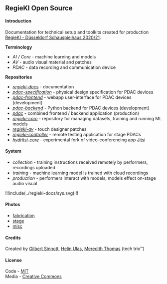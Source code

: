 ## RegieKI Open Source

#### Introduction

Documentation for technical setup and toolkits created for production [RegieKI - Düsseldorf Schauspielhaus 2020/21](https://www.dhaus.de/programm/a-z/regie-k-i/).

**Terminology**

* *AI / Core* - machine learning and models
* *AV* - audio visual material and patches
* *PDAC* - data recording and communication device

**Repositories**

* *[regieki-docs](https://github.com/regieki/regieki-docs)* - documentation 
* *[pdac-specification](https://github.com/regieki/pdac-specification)* - physical design specification for PDAC devices
* *[pdac-frontend](https://github.com/regieki/pdac-frontend)* - webapp user-interface for PDAC devices (development)
* *[pdac-backend](https://github.com/regieki/pdac-backend)* - Python backend for PDAC devices (development)
* *[pdac](https://github.com/regieki/pdac)* - combined frontend / backend application (production)
* *[regieki-core](https://github.com/regieki/regieki-core)* - repository for managing datasets, training and running ML models
* *[regieki-av](https://github.com/regieki/regieki-av)* - touch designer patches
* *[regieki-controller](https://github.com/regieki/regieki-controller)* - remote testing application for stage PDACs
* *[hydritsi-core](https://github.com/autr/hydritsi-core)* - experimental fork of video-conferencing app [Jitsi](https://meet.jit.si)

#### System

* *collection* - training instructions received remotely by performers, recordings uploaded
* *training* - machine learning model is trained with cloud recordings
* *production* - performers interact with models, models effect on-stage audio visual

!!!include(../regieki-docs/sys.svg)!!!

#### Photos

* [fabrication](https://github.com/RegieKI/regieki-docs/tree/main/media/fabrication)
* [stage](https://github.com/RegieKI/regieki-docs/tree/main/media/stage)
* [misc](https://github.com/RegieKI/regieki-docs/tree/main/media/misc)


#### Credits

Created by [Gilbert Sinnott](), [Helin Ulas](), [Meredith Thomas]() (tech trio™)

#### License

Code - [MIT](https://github.com/RegieKI/regieki-docs/blob/main/LICENSE-MIT.md) \
Media - [Creative Commons](https://github.com/RegieKI/regieki-docs/blob/main/LICENSE-CC.md)